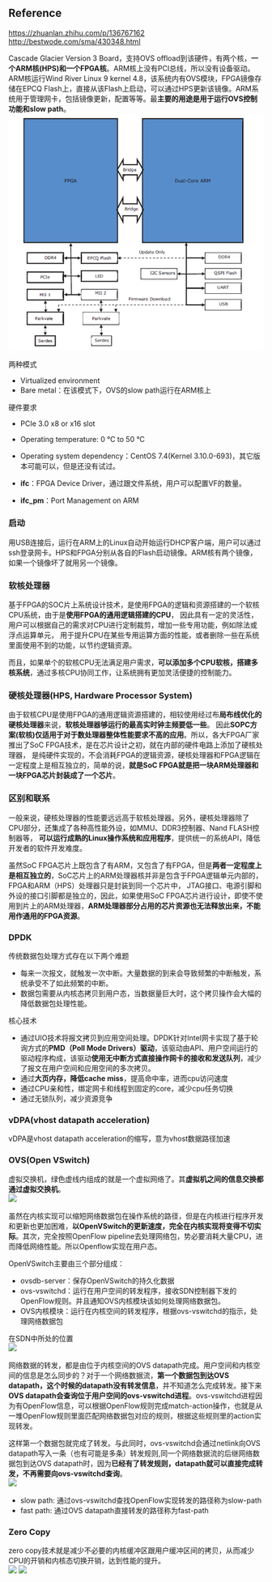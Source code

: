 ## Reference
https://zhuanlan.zhihu.com/p/136767162 </br>
http://bestwode.com/sma/430348.html

Cascade Glacier Version 3 Board，支持OVS offload到该硬件，有两个核，**一个ARM核(HPS)和一个FPGA核**。ARM核上没有PCI总线，所以没有设备驱动。ARM核运行Wind River Linux 9 kernel 4.8，该系统内有OVS模块，FPGA镜像存储在EPCQ Flash上，直接从该Flash上启动，可以通过HPS更新该镜像。ARM系统用于管理网卡，包括镜像更新，配置等等。最**主要的用途是用于运行OVS控制功能和slow path**。
![](https://github.com/CJTSAJ/BareMetal/blob/master/picture/%E6%99%BA%E8%83%BD%E7%BD%91%E5%8D%A1.png)

两种模式
- Virtualized environment
- Bare metal：在该模式下，OVS的slow path运行在ARM核上

硬件要求
- PCIe 3.0 x8 or x16 slot
- Operating temperature: 0 °C to 50 °C
- Operating system dependency：CentOS 7.4(Kernel 3.10.0-693)，其它版本可能可以，但是还没有试过。

- **ifc**：FPGA Device Driver，通过跟文件系统，用户可以配置VF的数量。
- **ifc_pm**：Port Management on ARM

### 启动
用USB连接后，运行在ARM上的Linux自动开始运行DHCP客户端，用户可以通过ssh登录网卡。HPS和FPGA分别从各自的Flash启动镜像。ARM核有两个镜像，如果一个镜像坏了就用另一个镜像。

### 软核处理器
基于FPGA的SOC片上系统设计技术，是使用FPGA的逻辑和资源搭建的一个软核CPU系统，由于是**使用FPGA的通用逻辑搭建的CPU**，
因此具有一定的灵活性，用户可以根据自己的需求对CPU进行定制裁剪，增加一些专用功能，例如除法或浮点运算单元，
用于提升CPU在某些专用运算方面的性能，或者删除一些在系统里面使用不到的功能，以节约逻辑资源。

而且，如果单个的软核CPU无法满足用户需求，**可以添加多个CPU软核，搭建多核系统**，通过多核CPU协同工作，让系统拥有更加灵活便捷的控制能力。

### 硬核处理器(HPS, Hardware Processor System)
由于软核CPU是使用FPGA的通用逻辑资源搭建的，相较使用经过布**局布线优化的硬核处理器**来说，**软核处理器够运行的最高实时钟主频要低一些**。
因此**SOPC方案(软核)仅适用于对于数处理器整体性能要求不高的应用**。所以，各大FPGA厂家推出了SoC FPGA技术，是在芯片设计之初，就在内部的硬件电路上添加了硬核处理器，
是纯硬件实现的，不会消耗FPGA的逻辑资源，硬核处理器和FPGA逻辑在一定程度上是相互独立的，简单的说，**就是SoC FPGA就是把一块ARM处理器和一块FPGA芯片封装成了一个芯片**。


### 区别和联系
一般来说，硬核处理器的性能要远远高于软核处理器。另外，硬核处理器除了CPU部分，还集成了各种高性能外设，如MMU、DDR3控制器、Nand FLASH控制器等，
**可以运行成熟的Linux操作系统和应用程序**，提供统一的系统API，降低开发者的软件开发难度。

虽然SoC FPGA芯片上既包含了有ARM，又包含了有FPGA，但是**两者一定程度上是相互独立的**，SoC芯片上的ARM处理器核并非是包含于FPGA逻辑单元内部的，FPGA和ARM（HPS）处理器只是封装到同一个芯片中，
JTAG接口、电源引脚和外设的接口引脚都是独立的，因此，如果使用SoC FPGA芯片进行设计，即使不使用到片上的ARM处理器，**ARM处理器部分占用的芯片资源也无法释放出来，不能用作通用的FPGA资源**。

### DPDK
传统数据包处理方式存在以下两个难题
- 每来一次报文，就触发一次中断。大量数据的到来会导致频繁的中断触发，系统承受不了如此频繁的中断。
- 数据包需要从内核态拷贝到用户态，当数据量巨大时，这个拷贝操作会大幅的降低数据包处理性能。

核心技术
- 通过UIO技术将报文拷贝到应用空间处理。DPDK针对Intel网卡实现了基于轮询方式的**PMD（Poll Mode Drivers）驱动**，该驱动由API、用户空间运行的驱动程序构成，该驱动**使用无中断方式直接操作网卡的接收和发送队列**，减少了报文在用户空间和应用空间的多次拷贝。
- 通过**大页内存，降低cache miss**，提高命中率，进而cpu访问速度
- 通过CPU亲和性，绑定网卡和线程到固定的core，减少cpu任务切换
- 通过无锁队列，减少资源竞争

### vDPA(vhost datapath acceleration)
vDPA是vhost datapath acceleration的缩写，意为vhost数据路径加速

### OVS(Open VSwitch)
虚拟交换机，绿色虚线内组成的就是一个虚拟网络了。其**虚拟机之间的信息交换都通过虚拟交换机**。</br>
![](https://img-blog.csdn.net/20140917210046025)

虽然在内核实现可以缩短网络数据包在操作系统的路径，但是在内核进行程序开发和更新也更加困难，**以OpenVSwitch的更新速度，完全在内核实现将变得不切实际**。其次，完全按照OpenFlow pipeline去处理网络包，势必要消耗大量CPU，进而降低网络性能。所以Openflow实现在用户态。

OpenVSwitch主要由三个部分组成：
- ovsdb-server：保存OpenVSwitch的持久化数据
- ovs-vswitchd：运行在用户空间的转发程序，接收SDN控制器下发的OpenFlow规则。并且通知OVS内核模块该如何处理网络数据包。
- OVS内核模块：运行在内核空间的转发程序，根据ovs-vswitchd的指示，处理网络数据包

在SDN中所处的位置 </br>
![](http://image-store1.oss-cn-hangzhou.aliyuncs.com/18-9-28/40575247.jpg)

网络数据的转发，都是由位于内核空间的OVS datapath完成。用户空间和内核空间的信息是怎么同步的？对于一个网络数据流，**第一个数据包到达OVS datapath，这个时候的datapath没有转发信息**，并不知道怎么完成转发。接下来**OVS datapath会查询位于用户空间的ovs-vswitchd进程**。ovs-vswitchd进程因为有OpenFlow信息，可以根据OpenFlow规则完成match-action操作，也就是从一堆OpenFlow规则里面匹配网络数据包对应的规则，根据这些规则里的action实现转发。

这样第一个数据包就完成了转发。与此同时，ovs-vswitchd会通过netlink向OVS datapath写入一条（也有可能是多条）转发规则,同一个网络数据流的后继网络数据包到达OVS datapath时，因为**已经有了转发规则，datapath就可以直接完成转发，不再需要向ovs-vswitchd查询**。</br>
![](https://pic1.zhimg.com/80/v2-41387cfa250047521687a2536f5ef2d8_hd.jpg)

- slow path: 通过ovs-vswitchd查找OpenFlow实现转发的路径称为slow-path
- fast path: 通过OVS datapath直接转发的路径称为fast-path

### Zero Copy
zero copy技术就是减少不必要的内核缓冲区跟用户缓冲区间的拷贝，从而减少CPU的开销和内核态切换开销，达到性能的提升。</br>
![](https://upload-images.jianshu.io/upload_images/207235-0c63dbf565386423.PNG?imageMogr2/auto-orient/strip|imageView2/2/w/512/format/webp)
![](https://upload-images.jianshu.io/upload_images/207235-bc756e05a212b2ef.PNG?imageMogr2/auto-orient/strip|imageView2/2/w/429/format/webp)

